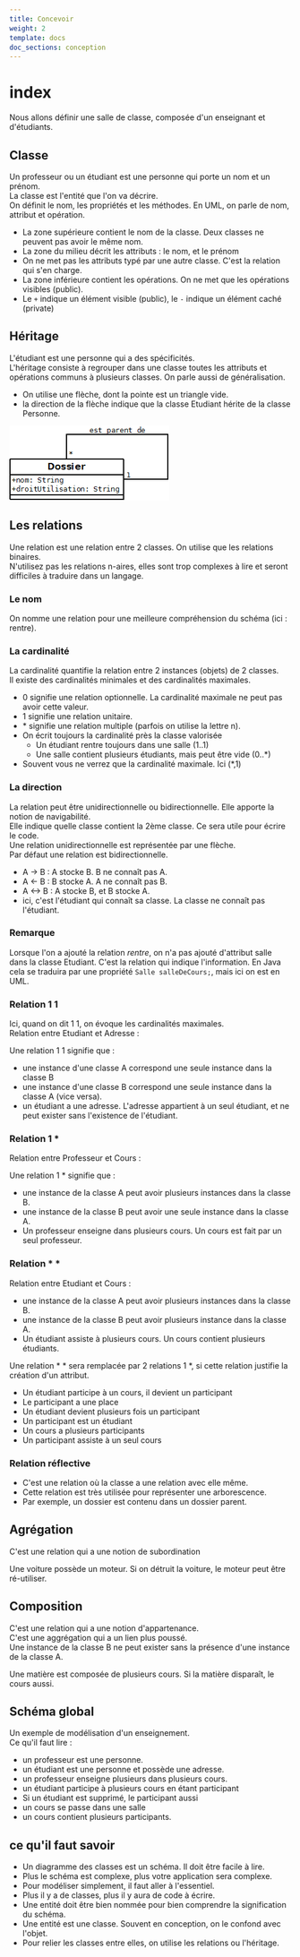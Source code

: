 ```yaml
---
title: Concevoir
weight: 2
template: docs
doc_sections: conception
---
```


# index

Nous allons définir une salle de classe, composée d'un enseignant et d'étudiants.

## Classe

Un professeur ou un étudiant est une personne qui porte un nom et un prénom.  
La classe est l'entité que l'on va décrire.  
On définit le nom, les propriétés et les méthodes. En UML, on parle de nom, attribut et opération. 

* La zone supérieure contient le nom de la classe. Deux classes ne peuvent pas avoir le même nom.  
* La zone du milieu décrit les attributs : le nom, et le prénom
* On ne met pas les attributs typé par une autre classe. C'est la relation qui s'en charge.
* La zone inférieure contient les opérations. On ne met que les opérations visibles \(public\).
* Le `+` indique un élément visible \(public\), le `-` indique un élément caché \(private\)

## Héritage

L'étudiant est une personne qui a des spécificités.  
L'héritage consiste à regrouper dans une classe toutes les attributs et opérations communs à plusieurs classes. On parle aussi de généralisation.  


* On utilise une flèche, dont la pointe est un triangle vide.
* la direction de la flèche indique que la classe Etudiant hérite de la classe Personne.

![](.gitbook/assets/relationreflect.png)

## Les relations

Une relation est une relation entre 2 classes. On utilise que les relations binaires.  
N'utilisez pas les relations n-aires, elles sont trop complexes à lire et seront difficiles à traduire dans un langage.  


### Le nom

On nomme une relation pour une meilleure compréhension du schéma \(ici : rentre\).

### La cardinalité

La cardinalité quantifie la relation entre 2 instances \(objets\) de 2 classes.  
Il existe des cardinalités minimales et des cardinalités maximales.

* 0 signifie une relation optionnelle. La cardinalité maximale ne peut pas avoir cette valeur.  
* 1 signifie une relation unitaire.
* \* signifie une relation multiple \(parfois on utilise la lettre n\).
* On écrit toujours la cardinalité près la classe valorisée
  * Un étudiant rentre toujours dans une salle \(1..1\)
  * Une salle contient plusieurs étudiants, mais peut être vide \(0..\*\)
* Souvent vous ne verrez que la cardinalité maximale. Ici \(\*,1\)

### La direction

La relation peut être unidirectionnelle ou bidirectionnelle. Elle apporte la notion de navigabilité.  
Elle indique quelle classe contient la 2ème classe. Ce sera utile pour écrire le code.  
Une relation unidirectionnelle est représentée par une flèche.  
Par défaut une relation est bidirectionnelle.

* A -&gt; B : A stocke B. B ne connaît pas A.
* A &lt;- B : B stocke A. A ne connaît pas B.
* A &lt;-&gt; B : A stocke B, et B stocke A.  
* ici, c'est l'étudiant qui connaît sa classe. La classe ne connaît pas l'étudiant.

### Remarque

Lorsque l'on a ajouté la relation _rentre_, on n'a pas ajouté d'attribut salle dans la classe Etudiant. C'est la relation qui indique l'information. En Java cela se traduira par une propriété `Salle salleDeCours;`, mais ici on est en UML.

### Relation 1 1

Ici, quand on dit 1 1, on évoque les cardinalités maximales.  
Relation entre Etudiant et Adresse :  


Une relation 1 1 signifie que :

* une instance d'une classe A correspond une seule instance dans la classe B
* une instance d'une classe B correspond une seule instance dans la classe A \(vice versa\).  
* un étudiant a une adresse. L'adresse appartient à un seul étudiant, et ne peut exister sans l'existence de l'étudiant.

### Relation 1 \*

Relation entre Professeur et Cours :

Une relation 1 \* signifie que :

* une instance de la classe A peut avoir plusieurs instances dans la classe B.  
* une instance de la classe B peut avoir une seule instance dans la classe A.  
* Un professeur enseigne dans plusieurs cours. Un cours est fait par un  seul professeur.

### Relation \* \*

Relation entre Etudiant et Cours :

* une instance de la classe A peut avoir plusieurs instances dans la classe B.  
* une instance de la classe B peut avoir plusieurs instance dans la classe A.  
* Un étudiant assiste à plusieurs cours. Un cours contient plusieurs étudiants.  

Une relation \* \* sera remplacée par 2 relations 1 \*, si cette relation justifie la création d'un attribut.

* Un étudiant participe à un cours, il devient un participant
* Le participant a une place
* Un étudiant devient plusieurs fois un participant
* Un participant est un étudiant
* Un cours a plusieurs participants
* Un participant assiste à un seul cours

### Relation réflective

* C'est une relation où la classe a une relation avec elle même.  
* Cette relation est très utilisée pour représenter une arborescence.  
* Par exemple, un dossier est contenu dans un dossier parent.  

## Agrégation

C'est une relation qui a une notion de subordination

  
Une voiture possède un moteur. Si on détruit la voiture, le moteur peut être ré-utiliser.

## Composition

C'est une relation qui a une notion d'appartenance.  
C'est une aggrégation qui a un lien plus poussé.  
Une instance de la classe B ne peut exister sans la présence d'une instance de la classe A.

  
Une matière est composée de plusieurs cours. Si la matière disparaît, le cours aussi.

## Schéma global

 Un exemple de modélisation d'un enseignement.  
Ce qu'il faut lire :

* un professeur est une personne.
* un étudiant est une personne et possède une adresse.
* un professeur enseigne plusieurs dans plusieurs cours.
* un étudiant participe à plusieurs cours en étant participant
* Si un étudiant est supprimé, le participant aussi
* un cours se passe dans une salle
* un cours contient plusieurs participants.

## ce qu'il faut savoir

* Un diagramme des classes est un schéma. Il doit être facile à lire.
* Plus le schéma est complexe, plus votre application sera complexe.
* Pour modéliser simplement, il faut aller à l'essentiel.  
* Plus il y a de classes, plus il y aura de code à écrire.
* Une entité doit être bien nommée pour bien comprendre la signification du schéma.  
* Une entité est une classe. Souvent en conception, on le confond avec l'objet.  
* Pour relier les classes entre elles, on utilise les relations ou l'héritage.  

